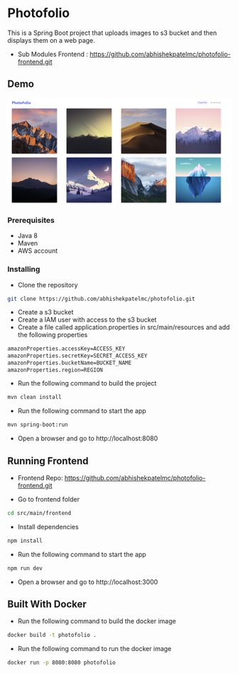 # Photofolio

This is a Spring Boot project that uploads images to s3 bucket and then displays them on a web page.

* Sub Modules Frontend : https://github.com/abhishekpatelmc/photofolio-frontend.git

## Demo
<img src="./PhotoFolio-Demo.png" alt="alt text" title="PhotoFolio Demo" width="800"/>

### Prerequisites

* Java 8
* Maven
* AWS account

### Installing

* Clone the repository
```bash
git clone https://github.com/abhishekpatelmc/photofolio.git
```
* Create a s3 bucket
* Create a IAM user with access to the s3 bucket
* Create a file called application.properties in src/main/resources and add the following properties
```properties
amazonProperties.accessKey=ACCESS_KEY
amazonProperties.secretKey=SECRET_ACCESS_KEY
amazonProperties.bucketName=BUCKET_NAME
amazonProperties.region=REGION
```

* Run the following command to build the project

```bash
mvn clean install
```
* Run the following command to start the app

```bash
mvn spring-boot:run
```
* Open a browser and go to http://localhost:8080

## Running Frontend

* Frontend Repo: https://github.com/abhishekpatelmc/photofolio-frontend.git

* Go to frontend folder
```bash
cd src/main/frontend
```
* Install dependencies
```bash
npm install
```
* Run the following command to start the app
```bash
npm run dev
```
* Open a browser and go to http://localhost:3000

## Built With Docker

* Run the following command to build the docker image
```bash
docker build -t photofolio .
```

* Run the following command to run the docker image
```bash
docker run -p 8080:8080 photofolio
```




 
